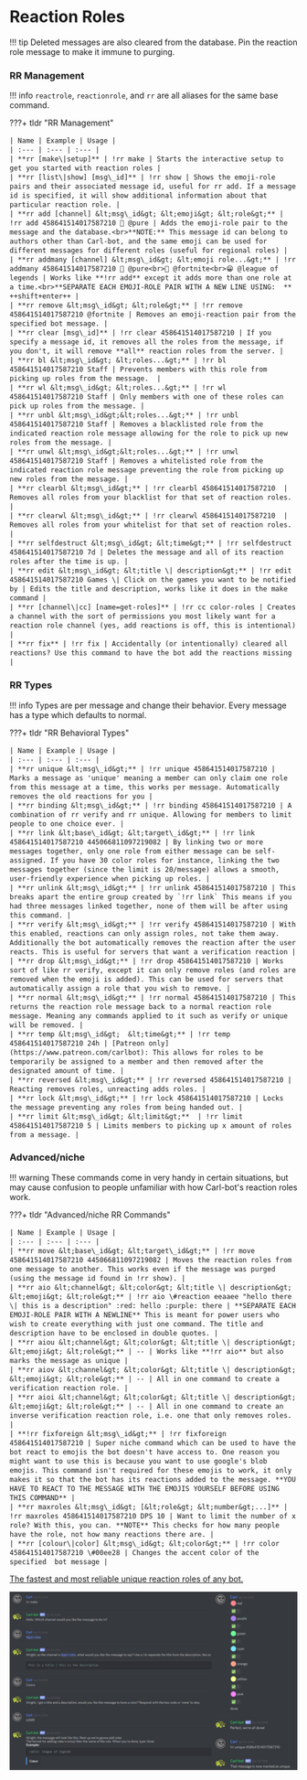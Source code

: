 # Reaction Roles

!!! tip
    Deleted messages are also cleared from the database. Pin the reaction role message to make it immune to purging.

### RR Management

!!! info
	`reactrole`, `reactionrole`, and `rr` are all aliases for the same base command.

???+ tldr "RR Management"

	| Name | Example | Usage |
	| :--- | :--- | :--- |
	| **rr [make\|setup]** | !rr make | Starts the interactive setup to get you started with reaction roles |
	| **rr [list\|show] [msg\_id]** | !rr show | Shows the emoji-role pairs and their associated message id, useful for rr add. If a message id is specified, it will show additional information about that particular reaction role. |
	| **rr add [channel] &lt;msg\_id&gt; &lt;emoji&gt; &lt;role&gt;** | !rr add 458641514017587210 👼 @pure | Adds the emoji-role pair to the message and the database.<br>**NOTE:** This message id can belong to authors other than Carl-bot, and the same emoji can be used for different messages for different roles (useful for regional roles) |
	| **rr addmany [channel] &lt;msg\_id&gt; &lt;emoji role...&gt;** | !rr addmany 458641514017587210 👼 @pure<br>💩 @fortnite<br>😁 @league of legends | Works like **!rr add** except it adds more than one role at a time.<br>**SEPARATE EACH EMOJI-ROLE PAIR WITH A NEW LINE USING:  ** ++shift+enter++ |
	| **rr remove &lt;msg\_id&gt; &lt;role&gt;** | !rr remove 458641514017587210 @fortnite | Removes an emoji-reaction pair from the specified bot message. |
	| **rr clear [msg\_id]** | !rr clear 458641514017587210 | If you specify a message id, it removes all the roles from the message, if you don't, it will remove **all** reaction roles from the server. |
	| **rr bl &lt;msg\_id&gt; &lt;roles...&gt;** | !rr bl 458641514017587210 Staff | Prevents members with this role from picking up roles from the message.  |
	| **rr wl &lt;msg\_id&gt; &lt;roles...&gt;** | !rr wl 458641514017587210 Staff | Only members with one of these roles can pick up roles from the message. |
	| **rr unbl &lt;msg\_id&gt;&lt;roles...&gt;** | !rr unbl 458641514017587210 Staff | Removes a blacklisted role from the indicated reaction role message allowing for the role to pick up new roles from the message. |
	| **rr unwl &lt;msg\_id&gt;&lt;roles...&gt;** | !rr unwl 458641514017587210 Staff | Removes a whitelisted role from the indicated reaction role message preventing the role from picking up new roles from the message. |
	| **rr clearbl &lt;msg\_id&gt;** | !rr clearbl 458641514017587210  | Removes all roles from your blacklist for that set of reaction roles. |
	| **rr clearwl &lt;msg\_id&gt;** | !rr clearwl 458641514017587210  | Removes all roles from your whitelist for that set of reaction roles. |
	| **rr selfdestruct &lt;msg\_id&gt; &lt;time&gt;** | !rr selfdestruct 458641514017587210 7d | Deletes the message and all of its reaction roles after the time is up. |
	| **rr edit &lt;msg\_id&gt; &lt;title \| description&gt;** | !rr edit 458641514017587210 Games \| Click on the games you want to be notified by | Edits the title and description, works like it does in the make command |
	| **rr [channel\|cc] [name=get-roles]** | !rr cc color-roles | Creates a channel with the sort of permissions you most likely want for a reaction role channel (yes, add reactions is off, this is intentional) |
	| **rr fix** | !rr fix | Accidentally (or intentionally) cleared all reactions? Use this command to have the bot add the reactions missing |

### RR Types

!!! info
    Types are per message and change their behavior. Every message has a type which defaults to normal.

???+ tldr "RR Behavioral Types"

	| Name | Example | Usage |
	| :--- | :--- | :--- |
	| **rr unique &lt;msg\_id&gt;** | !rr unique 458641514017587210 | Marks a message as 'unique' meaning a member can only claim one role from this message at a time, this works per message. Automatically removes the old reactions for you |
	| **rr binding &lt;msg\_id&gt;** | !rr binding 458641514017587210 | A combination of rr verify and rr unique. Allowing for members to limit people to one choice ever. |
	| **rr link &lt;base\_id&gt; &lt;target\_id&gt;** | !rr link 458641514017587210 445066811097219082 | By linking two or more messages together, only one role from either message can be self-assigned. If you have 30 color roles for instance, linking the two messages together (since the limit is 20/message) allows a smooth, user-friendly experience when picking up roles. |
	| **rr unlink &lt;msg\_id&gt;** | !rr unlink 458641514017587210 | This breaks apart the entire group created by `!rr link` This means if you had three messages linked together, none of them will be after using this command. |
	| **rr verify &lt;msg\_id&gt;** | !rr verify 458641514017587210 | With this enabled, reactions can only assign roles, not take them away. Additionally the bot automatically removes the reaction after the user reacts. This is useful for servers that want a verification reaction |
	| **rr drop &lt;msg\_id&gt;** | !rr drop 458641514017587210 | Works sort of like rr verify, except it can only remove roles (and roles are removed when the emoji is added). This can be used for servers that automatically assign a role that you wish to remove. |
	| **rr normal &lt;msg\_id&gt;** | !rr normal 458641514017587210 | This returns the reaction role message back to a normal reaction role message. Meaning any commands applied to it such as verify or unique will be removed. |
	| **rr temp &lt;msg\_id&gt;  &lt;time&gt;** | !rr temp 458641514017587210 24h | [Patreon only](https://www.patreon.com/carlbot): This allows for roles to be temporarily be assigned to a member and then removed after the designated amount of time. |
	| **rr reversed &lt;msg\_id&gt;** | !rr reversed 458641514017587210 | Reacting removes roles, unreacting adds roles. |
	| **rr lock &lt;msg\_id&gt;** | !rr lock 458641514017587210 | Locks the message preventing any roles from being handed out. |
	| **rr limit &lt;msg\_id&gt; &lt;limit&gt;**  | !rr limit 458641514017587210 5 | Limits members to picking up x amount of roles from a message. |

### Advanced/niche

!!! warning
    These commands come in very handy in certain situations, but may cause confusion to people unfamiliar with how Carl-bot's reaction roles work.

???+ tldr "Advanced/niche RR Commands"

	| Name | Example | Usage |
	| :--- | :--- | :--- |
	| **rr move &lt;base\_id&gt; &lt;target\_id&gt;** | !rr move 458641514017587210 445066811097219082 | Moves the reaction roles from one message to another. This works even if the message was purged (using the message id found in !rr show). |
	| **rr aio &lt;channel&gt; &lt;color&gt; &lt;title \| description&gt; &lt;emoji&gt; &lt;role&gt;** | !rr aio \#reaction eeaaee "hello there \| this is a description" :red: hello :purple: there | **SEPARATE EACH EMOJI-ROLE PAIR WITH A NEWLINE** This is meant for power users who wish to create everything with just one command. The title and description have to be enclosed in double quotes. |
	| **rr aiou &lt;channel&gt; &lt;color&gt; &lt;title \| description&gt; &lt;emoji&gt; &lt;role&gt;** | -- | Works like **!rr aio** but also marks the message as unique |
	| **rr aiov &lt;channel&gt; &lt;color&gt; &lt;title \| description&gt; &lt;emoji&gt; &lt;role&gt;** | -- | All in one command to create a verification reaction role. |
	| **rr aioi &lt;channel&gt; &lt;color&gt; &lt;title \| description&gt; &lt;emoji&gt; &lt;role&gt;** | -- | All in one command to create an inverse verification reaction role, i.e. one that only removes roles. |
	| **!rr fixforeign &lt;msg\_id&gt;** | !rr fixforeign 458641514017587210 | Super niche command which can be used to have the bot react to emojis the bot doesn't have access to. One reason you might want to use this is because you want to use google's blob emojis. This command isn't required for these emojis to work, it only makes it so that the bot has its reactions added to the message. **YOU HAVE TO REACT TO THE MESSAGE WITH THE EMOJIS YOURSELF BEFORE USING THIS COMMAND** |
	| **rr maxroles &lt;msg\_id&gt; [&lt;role&gt; &lt;number&gt;...]** | !rr maxroles 458641514017587210 DPS 10 | Want to limit the number of x role? With this, you can. **NOTE** This checks for how many people have the role, not how many reactions there are. |
	| **rr [colour\|color] &lt;msg\_id&gt; &lt;color&gt;** | !rr color 458641514017587210 \#00ee28 | Changes the accent color of the specified  bot message |

[The fastest and most reliable unique reaction roles of any bot.](https://i.imgur.com/A7ShLfZ.mp4)

![Me setting up reaction roles in my support server.](../images/reaction_role_setup.png)